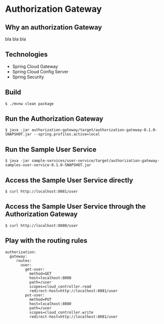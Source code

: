 # Authorization Gateway

## Why an authorization Gateway

bla bla bla

## Technologies

* Spring Cloud Gateway
* Spring Cloud Config Server
* Spring Security

## Build

```
$ ./mvnw clean package
```

## Run the Authorization Gateway

```
$ java -jar authorization-gateway/target/authorization-gateway-0.1.0-SNAPSHOT.jar --spring.profiles.active=local
```

## Run the Sample User Service

```
$ java -jar sample-services/user-service/target/authorization-gateway-samples-user-service-0.1.0-SNAPSHOT.jar
```

## Access the Sample User Service directly

```
$ curl http://localhost:8081/user
```

## Access the Sample User Service through the Authorization Gateway

```
$ curl http://localhost:8080/user
```

## Play with the routing rules

``` 
authorization:
  gateway:
     routes:
       user:
         get-user:
           method=GET
           host=localhost:8080
           path=/user
           scopes=cloud_controller.read
           redirect-host=http://localhost:8081/user
         put-user:
           method=PUT
           host=localhost:8080
           path=/user
           scopes=cloud_controller.write
           redirect-host=http://localhost:8081/user
```

 
